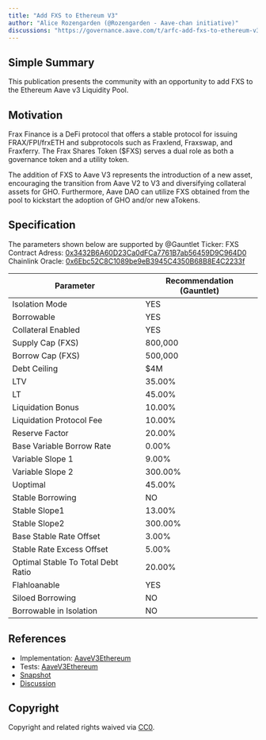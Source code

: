 ```yaml
---
title: "Add FXS to Ethereum V3"
author: "Alice Rozengarden (@Rozengarden - Aave-chan initiative)"
discussions: "https://governance.aave.com/t/arfc-add-fxs-to-ethereum-v3/15112"
---
```


## Simple Summary

This publication presents the community with an opportunity to add FXS to the Ethereum Aave v3 Liquidity Pool.

## Motivation

Frax Finance is a DeFi protocol that offers a stable protocol for issuing FRAX/FPI/frxETH and subprotocols such as Fraxlend, Fraxswap, and Fraxferry. The Frax Shares Token ($FXS) serves a dual role as both a governance token and a utility token.

The addition of FXS to Aave V3 represents the introduction of a new asset, encouraging the transition from Aave V2 to V3 and diversifying collateral assets for GHO. Furthermore, Aave DAO can utilize FXS obtained from the pool to kickstart the adoption of GHO and/or new aTokens.

## Specification

The parameters shown below are supported by @Gauntlet
Ticker: FXS
Contract Adress: [0x3432B6A60D23Ca0dFCa7761B7ab56459D9C964D0](https://etherscan.io/address/0x3432B6A60D23Ca0dFCa7761B7ab56459D9C964D0)
Chainlink Oracle: [0x6Ebc52C8C1089be9eB3945C4350B68B8E4C2233f](https://etherscan.io/address/0x6Ebc52C8C1089be9eB3945C4350B68B8E4C2233f)

| Parameter	| Recommendation (Gauntlet) |
| --- | --- |
| Isolation Mode | YES |
| Borrowable | YES |
| Collateral Enabled | YES |
| Supply Cap (FXS) | 800,000 |
| Borrow Cap (FXS) | 500,000 |
| Debt Ceiling | $4M |
| LTV | 35.00% |
| LT | 45.00% |
| Liquidation Bonus	| 10.00% |
| Liquidation Protocol Fee | 10.00% |
| Reserve Factor | 20.00% |
| Base Variable Borrow Rate	| 0.00% |
| Variable Slope 1 | 9.00% |
| Variable Slope 2 | 300.00% |
| Uoptimal | 45.00% |
| Stable Borrowing | NO |
| Stable Slope1	| 13.00% |
| Stable Slope2	| 300.00% |
| Base Stable Rate Offset | 3.00% |
| Stable Rate Excess Offset	| 5.00% |
| Optimal Stable To Total Debt Ratio | 20.00% |
| Flahloanable	| YES |
| Siloed Borrowing	| NO |
| Borrowable in Isolation | NO |

## References

- Implementation: [AaveV3Ethereum](https://github.com/bgd-labs/aave-proposals-v3/blob/main/src/20231108_AaveV3Ethereum_AddFXSToEthereumV3/AaveV3Ethereum_AddFXSToEthereumV3_20231108.sol)
- Tests: [AaveV3Ethereum](https://github.com/bgd-labs/aave-proposals-v3/blob/main/src/20231108_AaveV3Ethereum_AddFXSToEthereumV3/AaveV3Ethereum_AddFXSToEthereumV3_20231108.t.sol)
- [Snapshot](https://snapshot.org/#/aave.eth/proposal/0xd8a8bdf3692666195895efbe0e885887c73b614273d6f0bd584c68afa9c11600)
- [Discussion](https://governance.aave.com/t/arfc-add-fxs-to-ethereum-v3/15112)

## Copyright

Copyright and related rights waived via [CC0](https://creativecommons.org/publicdomain/zero/1.0/).
